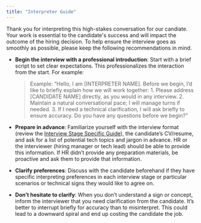 ```yaml
---
title: "Interpreter Guide"
---
```

Thank you for interpreting this high-stakes conversation for our candiate. Your work is essential to the candidate's success and will impact the outcome of the hiring decision. To help ensure the interview goes as smoothly as possible, please keep the following recommendations in mind.

- **Begin the interview with a professional introduction**: Start with a brief script to set clear expectations. This professionalizes the interaction from the start. For example:


    > Example: “Hello, I am [INTERPRETER NAME]. Before we begin, I’d like to briefly explain how we will work together: 1. Please address [CANDIDATE NAME] directly, as you would in any interview. 2. Maintain a natural conversational pace; I will manage turns if needed. 3. If I need a technical clarification, I will ask briefly to ensure accuracy. Do you have any questions before we begin?”


- **Prepare in advance**: Familiarize yourself with the interview format (review the [Interview Stage Specific Guide](interview-stage-specific-guide.md)), the candidate’s CV/resume, and ask for a list of potential tech topics and jargon in advance. HR or the interviewer (hiring manager or tech lead) should be able to provide this information. If HR didn’t provide any preparation materials, be proactive and ask them to provide that information.
- **Clarify preferences**: Discuss with the candidate beforehand if they have specific interpreting preferences in each interview stage or particular scenarios or technical signs they would like to agree on.
- **Don’t hesitate to clarify**:  When you don’t understand a sign or concept, inform the interviewer that you need clarification from the candidate. It’s better to interrupt briefly for accuracy than to misinterpret. This could lead to a downward spiral and end up costing the candidate the job.
